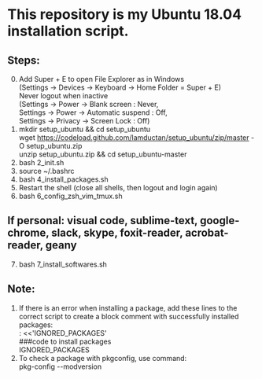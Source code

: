 # This repository is my Ubuntu 18.04 installation script.

## Steps:  
0. Add Super + E to open File Explorer as in Windows  
   (Settings -> Devices -> Keyboard -> Home Folder = Super + E)  
   Never logout when inactive  
   (Settings -> Power -> Blank screen : Never,  
    Settings -> Power -> Automatic suspend : Off,  
    Settings -> Privacy -> Screen Lock : Off)
1. mkdir setup_ubuntu && cd setup_ubuntu  
   wget https://codeload.github.com/lamductan/setup_ubuntu/zip/master -O setup_ubuntu.zip  
   unzip setup_ubuntu.zip && cd setup_ubuntu-master
2. bash 2_init.sh
3. source ~/.bashrc
4. bash 4_install_packages.sh
5. Restart the shell (close all shells, then logout and login again)
6. bash 6_config_zsh_vim_tmux.sh

## If personal: visual code, sublime-text, google-chrome, slack, skype, foxit-reader, acrobat-reader, geany
7. bash 7_install_softwares.sh

## Note:
1. If there is an error when installing a package, add these lines to the correct script to create a block comment
   with successfully installed packages:  
     : <<'IGNORED_PACKAGES'  
     ###code to install packages  
     IGNORED_PACKAGES
2. To check a package with pkgconfig, use command:  
     pkg-config --modversion <package-name>   
